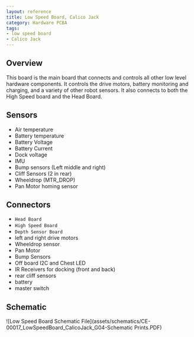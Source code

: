 ```yaml
---
layout: reference
title: Low Speed Board, Calico Jack
category: Hardware PCBA
tags:
- low speed board
- Calico Jack
---
```


## Overview
This board is the main board that connects and controls all other low level hardware components. It controls the drive motors, battery monitoring and charging, and a variety of other robot sensors. It also connects to both the High Speed board and the Head Board.

## Sensors
- Air temperature
- Battery temperature
- Battery Voltage
- Battery Current
- Dock voltage
- IMU
- Bump sensors (Left middle and right)
- Cliff Sensors (2 in rear)
- Wheeldrop (MTR_DROP)
- Pan Motor homing sensor

## Connectors
- ``Head Board``
- ``High Speed Board``
- ``Depth Sensor Board``
- left and right drive motors
- Wheeldrop sensor
- Pan Motor
- Bump Sensors
- Off board I2C and Chest LED
- IR Receivers for docking (front and back)
- rear cliff sensors
- battery
- master switch

## Schematic
![Low Speed Board Schematic File](assets/schematics/CE-00017_LowSpeedBoard_CalicoJack_G04-Schematic Prints.PDF)

